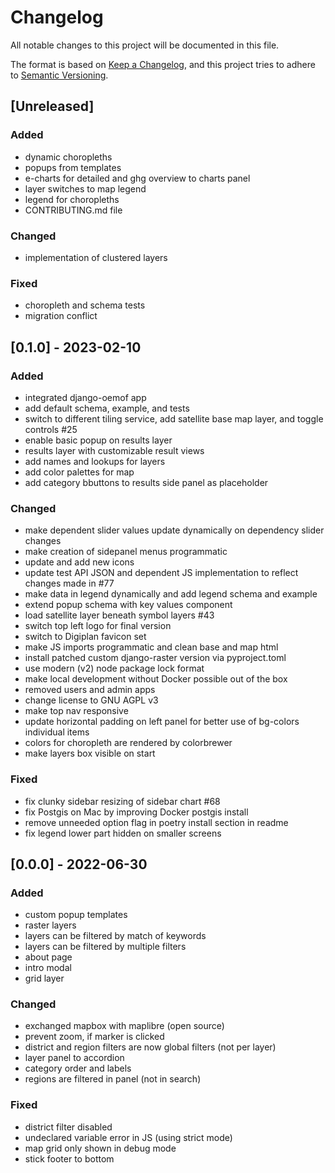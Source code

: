 # Changelog
All notable changes to this project will be documented in this file.

The format is based on [Keep a Changelog](https://keepachangelog.com/en/1.0.0/),
and this project tries to adhere to [Semantic Versioning](https://semver.org/spec/v2.0.0.html).

## [Unreleased]
### Added
- dynamic choropleths
- popups from templates
- e-charts for detailed and ghg overview to charts panel
- layer switches to map legend
- legend for choropleths
- CONTRIBUTING.md file

### Changed
- implementation of clustered layers

### Fixed
- choropleth and schema tests
- migration conflict

## [0.1.0] - 2023-02-10
### Added
- integrated django-oemof app
- add default schema, example, and tests
- switch to different tiling service, add satellite base map layer, and toggle controls #25
- enable basic popup on results layer
- results layer with customizable result views
- add names and lookups for layers
- add color palettes for map
- add category bbuttons to results side panel as placeholder

### Changed
- make dependent slider values update dynamically on dependency slider changes
- make creation of sidepanel menus programmatic
- update and add new icons
- update test API JSON and dependent JS implementation to reflect changes made in #77
- make data in legend dynamically and add legend schema and example
- extend popup schema with key values component
- load satellite layer beneath symbol layers #43
- switch top left logo for final version
- switch to Digiplan favicon set
- make JS imports programmatic and clean base and map html
- install patched custom django-raster version via pyproject.toml
- use modern (v2) node package lock format
- make local development without Docker possible out of the box
- removed users and admin apps
- change license to GNU AGPL v3
- make top nav responsive
- update horizontal padding on left panel for better use of bg-colors individual items
- colors for choropleth are rendered by colorbrewer
- make layers box visible on start

### Fixed
- fix clunky sidebar resizing of sidebar chart #68
- fix Postgis on Mac by improving Docker postgis install
- remove unneeded option flag in poetry install section in readme
- fix legend lower part hidden on smaller screens

## [0.0.0] - 2022-06-30
### Added
- custom popup templates
- raster layers
- layers can be filtered by match of keywords
- layers can be filtered by multiple filters
- about page
- intro modal
- grid layer

### Changed
- exchanged mapbox with maplibre (open source)
- prevent zoom, if marker is clicked
- district and region filters are now global filters (not per layer)
- layer panel to accordion
- category order and labels
- regions are filtered in panel (not in search)

### Fixed
- district filter disabled
- undeclared variable error in JS (using strict mode)
- map grid only shown in debug mode
- stick footer to bottom
